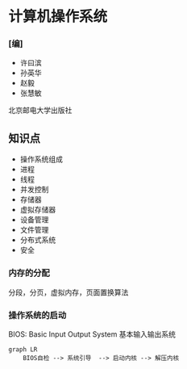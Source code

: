 # 计算机操作系统
### [编]
 * 许曰滨
 * 孙英华
 * 赵毅
 * 张慧敏


北京邮电大学出版社
## 知识点
 * 操作系统组成
 * 进程
 * 线程
 * 并发控制
 * 存储器
 * 虚拟存储器
 * 设备管理
 * 文件管理
 * 分布式系统
 * 安全

### 内存的分配
分段，分页，虚拟内存，页面置换算法

### 操作系统的启动
BIOS: Basic Input Output System 基本输入输出系统   
```mermaid
graph LR
    BIOS自检 --> 系统引导  --> 启动内核 --> 解压内核
```
